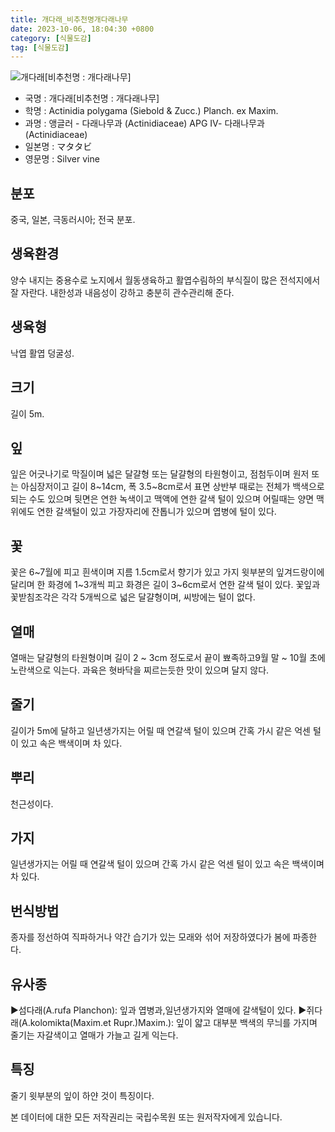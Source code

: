 ```yaml
---
title: 개다래_비추천명개다래나무
date: 2023-10-06, 18:04:30 +0800
category: [식물도감]
tag: [식물도감]
---
```




![개다래[비추천명 : 개다래나무]](http://www.nature.go.kr/fileUpload/plants/basic/Actinidiaceae/Actinidia/8853/1_th2.JPG)
- 국명 : 개다래[비추천명 : 개다래나무]
- 학명 : Actinidia polygama (Siebold & Zucc.) Planch. ex Maxim.
- 과명 : 앵글러 - 다래나무과 (Actinidiaceae) APG Ⅳ- 다래나무과 (Actinidiaceae)
- 일본명 : マタタビ
- 영문명 : Silver vine


## 분포
중국, 일본, 극동러시아; 전국 분포.
## 생육환경
양수 내지는 중용수로 노지에서 월동생육하고 활엽수림하의 부식질이 많은 전석지에서 잘 자란다. 내한성과 내음성이 강하고 충분히 관수관리해 준다.
## 생육형
낙엽 활엽 덩굴성.
## 크기
길이 5m.
## 잎
잎은 어긋나기로 막질이며 넓은 달걀형 또는 달걀형의 타원형이고, 점첨두이며 원저 또는 아심장저이고 길이 8~14cm, 폭 3.5~8cm로서 표면 상반부 때로는 전체가 백색으로 되는 수도 있으며 뒷면은 연한 녹색이고 맥액에 연한 갈색 털이 있으며 어릴때는 양면 맥 위에도 연한 갈색털이 있고 가장자리에 잔톱니가 있으며 엽병에 털이 있다.
## 꽃
꽃은 6~7월에 피고 흰색이며 지름 1.5cm로서 향기가 있고 가지 윗부분의 잎겨드랑이에 달리며 한 화경에 1~3개씩 피고 화경은 길이 3~6cm로서 연한 갈색 털이 있다. 꽃잎과 꽃받침조각은 각각 5개씩으로 넓은 달걀형이며, 씨방에는 털이 없다.
## 열매
열매는 달걀형의 타원형이며 길이 2 ~ 3cm 정도로서 끝이 뾰족하고9월 말 ~ 10월 초에 노란색으로 익는다. 과육은 혓바닥을 찌르는듯한 맛이 있으며 달지 않다.
## 줄기
길이가 5m에 달하고 일년생가지는 어릴 때 연갈색 털이 있으며 간혹 가시 같은 억센 털이 있고 속은 백색이며 차 있다.
## 뿌리
천근성이다.
## 가지
일년생가지는 어릴 때 연갈색 털이 있으며 간혹 가시 같은 억센 털이 있고 속은 백색이며 차 있다.
## 번식방법
종자를 정선하여 직파하거나 약간 습기가 있는 모래와 섞어 저장하였다가 봄에 파종한다.
## 유사종
▶섬다래(A.rufa Planchon): 잎과 엽병과,일년생가지와 열매에 갈색털이 있다.▶쥐다래(A.kolomikta(Maxim.et Rupr.)Maxim.): 잎이 얇고 대부분 백색의 무늬를 가지며 줄기는 자갈색이고 열매가 가늘고 길게 익는다.
## 특징
줄기 윗부분의 잎이 하얀 것이 특징이다.






본 데이터에 대한 모든 저작권리는 국립수목원 또는 원저작자에게 있습니다.
